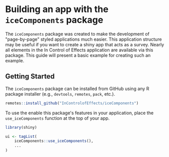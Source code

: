 # Building an app with the `iceComponents` package

The `iceComponents` package was created to make the development of "page-by-page" styled applications much easier. This application structure may be useful if you want to create a shiny app that acts as a survey. Nearly all elements in the In Control of Effects application are available via this package. This guide will present a basic example for creating such an example.

## Getting Started

The `iceComponents` package can be installed from GitHub using any R package installer (e.g., `devtools`, `remotes`, `pack`, etc.).

```r
remotes::install_github("InControlofEffects/iceComponents")
```

To use the enable this package's features in your application, place the `use_iceComponents` function at the top of your app.

```r
library(shiny)

ui <- tagList(
    iceComponents::use_iceComponents(),
    ...
)
```
